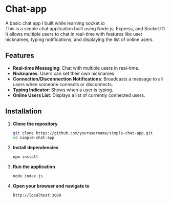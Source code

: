 # Chat-app
A basic chat app I built while learning socket.io <br/>
This is a simple chat application built using Node.js, Express, and Socket.IO. It allows multiple users to chat in real-time with features like user nicknames, typing notifications, and displaying the list of online users.

## Features

- **Real-time Messaging**: Chat with multiple users in real-time.
- **Nicknames**: Users can set their own nicknames.
- **Connection/Disconnection Notifications**: Broadcasts a message to all users when someone connects or disconnects.
- **Typing Indicator**: Shows when a user is typing.
- **Online Users List**: Displays a list of currently connected users.

## Installation

1. **Clone the repository**
    ```bash
    git clone https://github.com/yourusername/simple-chat-app.git
    cd simple-chat-app
    ```

2. **Install dependencies**
    ```bash
    npm install
    ```

3. **Run the application**
    ```bash
    node index.js
    ```

4. **Open your browser and navigate to**
    ```
    http://localhost:3000
    ```
